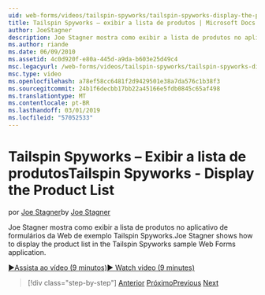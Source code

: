 ```yaml
---
uid: web-forms/videos/tailspin-spyworks/tailspin-spyworks-display-the-product-list
title: Tailspin Spyworks – exibir a lista de produtos | Microsoft Docs
author: JoeStagner
description: Joe Stagner mostra como exibir a lista de produtos no aplicativo de formulários da Web de exemplo Tailspin Spyworks.
ms.author: riande
ms.date: 06/09/2010
ms.assetid: 4c0d920f-e80a-445d-a9da-b603e25d49c4
msc.legacyurl: /web-forms/videos/tailspin-spyworks/tailspin-spyworks-display-the-product-list
msc.type: video
ms.openlocfilehash: a78ef58cc6481f2d9429501e38a7da576c1b38f3
ms.sourcegitcommit: 24b1f6decbb17bb22a45166e5fdb0845c65af498
ms.translationtype: MT
ms.contentlocale: pt-BR
ms.lasthandoff: 03/01/2019
ms.locfileid: "57052533"
---
```

<a name="tailspin-spyworks---display-the-product-list"></a><span data-ttu-id="5313f-103">Tailspin Spyworks – Exibir a lista de produtos</span><span class="sxs-lookup"><span data-stu-id="5313f-103">Tailspin Spyworks - Display the Product List</span></span>
====================
<span data-ttu-id="5313f-104">por [Joe Stagner](https://github.com/JoeStagner)</span><span class="sxs-lookup"><span data-stu-id="5313f-104">by [Joe Stagner](https://github.com/JoeStagner)</span></span>

<span data-ttu-id="5313f-105">Joe Stagner mostra como exibir a lista de produtos no aplicativo de formulários da Web de exemplo Tailspin Spyworks.</span><span class="sxs-lookup"><span data-stu-id="5313f-105">Joe Stagner shows how to display the product list in the Tailspin Spyworks sample Web Forms application.</span></span>

[<span data-ttu-id="5313f-106">&#9654;Assista ao vídeo (9 minutos)</span><span class="sxs-lookup"><span data-stu-id="5313f-106">&#9654; Watch video (9 minutes)</span></span>](https://channel9.msdn.com/Blogs/ASP-NET-Site-Videos/tailspin-spyworks-display-the-product-list)

> [!div class="step-by-step"]
> <span data-ttu-id="5313f-107">[Anterior](tailspin-spyworks-category-menu.md)
> [Próximo](tailspin-spyworks-display-per-product-details.md)</span><span class="sxs-lookup"><span data-stu-id="5313f-107">[Previous](tailspin-spyworks-category-menu.md)
[Next](tailspin-spyworks-display-per-product-details.md)</span></span>
